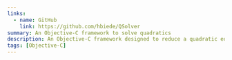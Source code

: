 ```yaml
---
links:
  - name: GitHub
    link: https://github.com/hbiede/QSolver
summary: An Objective-C framework to solve quadratics
description: An Objective-C framework designed to reduce a quadratic equation's solution and return it as a string.
tags: [Objective-C]
---
```

